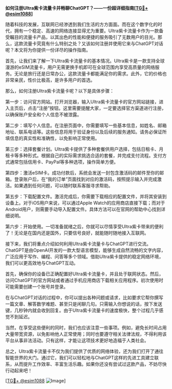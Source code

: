 **如何注册Ultra紫卡流量卡并畅聊ChatGPT？——一份超详细指南[[TG💪+ @esim1088](https://t.me/s/esim1088)]**

随着科技的发展，互联网已经渗透到我们生活的方方面面。而在这个数字化的时代，拥有一个稳定、高速的网络连接显得尤为重要。Ultra紫卡流量卡作为一款备受瞩目的流量卡产品，以其出色的性能和便捷的服务吸引了无数用户的目光。那么，这款流量卡究竟有什么特别之处？又该如何注册并使用它来与ChatGPT对话呢？本文将为你提供一份详尽的操作指南。

首先，让我们来了解一下Ultra紫卡流量卡的基本情况。Ultra紫卡是一款支持全球漫游的eSIM流量卡，用户无需更换手机即可在全球范围内享受高质量的网络服务。无论是旅行还是日常办公，这款流量卡都能满足你的需求。此外，它的价格也非常亲民，性价比极高，是许多用户的首选。

那么，如何注册Ultra紫卡流量卡呢？以下是具体步骤：

第一步：访问官方网站。打开浏览器，输入Ultra紫卡流量卡的官方网站链接，进入主页后，点击“注册”按钮。这里需要提醒大家，一定要选择官方渠道进行注册，以确保账户安全和个人信息不被泄露。

第二步：填写个人信息。在注册页面中，你需要填写一些基本信息，如姓名、邮箱地址、联系电话等。这些信息将用于验证身份以及后续的服务通知。请务必保证所填信息的真实性和准确性，以免影响正常使用。

第三步：选择套餐计划。Ultra紫卡提供了多种套餐供用户选择，包括日租卡、月租卡等多种形式。根据自己的实际需求挑选合适的套餐，并完成支付流程。支付方式通常包括信用卡、PayPal等多种选项，操作简单方便。

第四步：激活eSIM卡。成功付款后，系统会发送一封包含激活码的邮件至你的邮箱。登录账户后，在“我的订单”页面找到对应的激活码，按照提示输入并完成激活。如果遇到任何问题，可以随时联系客服寻求帮助。

第五步：下载配置文件。激活完成后，你需要下载相应的配置文件，并将其安装到设备上。对于iOS用户来说，可以通过Apple Watch的应用商店直接下载；而对于Android用户，则需要手动导入配置文件。具体方法可以在官网的帮助中心找到详细说明。

第六步：开始使用。一切准备就绪之后，你就可以尽情享受Ultra紫卡带来的便利了！无论是在国内还是国外，只要信号良好，就能随时随地接入互联网。

接下来，我们将重点介绍如何利用Ultra紫卡流量卡与ChatGPT进行交流。ChatGPT是由OpenAI开发的一款大型语言模型，能够生成自然流畅的文字内容，广泛应用于写作、编程、问答等多个领域。借助Ultra紫卡提供的稳定网络环境，我们可以更高效地与ChatGPT互动。

首先，确保你的设备已正确配置好Ultra紫卡流量卡，并且处于联网状态。然后，访问ChatGPT的官方网站或者通过手机应用商店下载相关应用程序。初次使用时可能需要创建一个账号并登录。

在与ChatGPT对话的过程中，你可以提出各种问题或请求，比如要求它帮你撰写一篇文章、解答数学难题、甚至只是闲聊几句。只需输入你想说的话，按下发送键，几秒钟内就会收到回复。由于Ultra紫卡流量卡的速度极快，整个过程几乎感觉不到延迟。

当然，在享受这些便利的同时，我们也应该注意一些事项。例如，避免长时间占用大量带宽资源，以免影响他人正常使用；同时也要遵守相关法律法规，不得利用该平台从事非法活动。只有这样，才能让这项技术更好地造福于人类社会。

总之，Ultra紫卡流量卡不仅为我们提供了优质的网络体验，还为我们打开了通往智能世界的大门。通过它，我们可以轻松地与ChatGPT这样的先进工具建立联系，从而提升工作效率、丰富生活乐趣。如果你还没有尝试过这款产品，不妨尽快行动起来吧！

[[TG💪+ @esim1088](https://t.me/s/esim1088) ![Image](https://i.postimg.cc/4NQfJmqS/Snipaste-2025-05-13-00-14-12.png)]